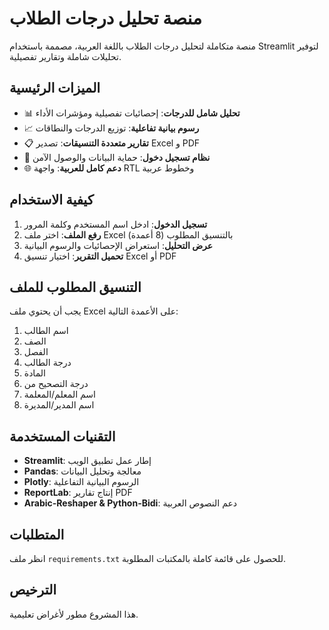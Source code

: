 # منصة تحليل درجات الطلاب

منصة متكاملة لتحليل درجات الطلاب باللغة العربية، مصممة باستخدام Streamlit لتوفير تحليلات شاملة وتقارير تفصيلية.

## الميزات الرئيسية

- 📊 **تحليل شامل للدرجات**: إحصائيات تفصيلية ومؤشرات الأداء
- 📈 **رسوم بيانية تفاعلية**: توزيع الدرجات والنطاقات
- 📋 **تقارير متعددة التنسيقات**: تصدير Excel و PDF
- 🔐 **نظام تسجيل دخول**: حماية البيانات والوصول الآمن
- 🌐 **دعم كامل للعربية**: واجهة RTL وخطوط عربية

## كيفية الاستخدام

1. **تسجيل الدخول**: ادخل اسم المستخدم وكلمة المرور
2. **رفع الملف**: اختر ملف Excel بالتنسيق المطلوب (8 أعمدة)
3. **عرض التحليل**: استعراض الإحصائيات والرسوم البيانية
4. **تحميل التقرير**: اختيار تنسيق Excel أو PDF

## التنسيق المطلوب للملف

يجب أن يحتوي ملف Excel على الأعمدة التالية:
1. اسم الطالب
2. الصف
3. الفصل
4. درجة الطالب
5. المادة
6. درجة التصحيح من
7. اسم المعلم/المعلمة
8. اسم المدير/المديرة

## التقنيات المستخدمة

- **Streamlit**: إطار عمل تطبيق الويب
- **Pandas**: معالجة وتحليل البيانات
- **Plotly**: الرسوم البيانية التفاعلية
- **ReportLab**: إنتاج تقارير PDF
- **Arabic-Reshaper & Python-Bidi**: دعم النصوص العربية

## المتطلبات

انظر ملف `requirements.txt` للحصول على قائمة كاملة بالمكتبات المطلوبة.

## الترخيص

هذا المشروع مطور لأغراض تعليمية.
